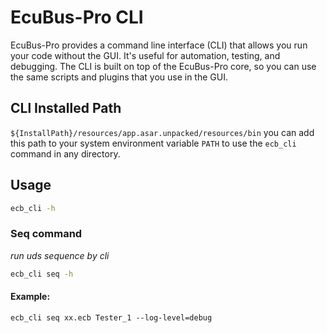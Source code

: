 # EcuBus-Pro CLI

EcuBus-Pro provides a command line interface (CLI) that allows you run your code without the GUI. It's useful for automation, testing, and debugging. The CLI is built on top of the EcuBus-Pro core, so you can use the same scripts and plugins that you use in the GUI.

## CLl Installed Path

`${InstallPath}/resources/app.asar.unpacked/resources/bin` you can add this path to your system environment variable `PATH` to use the `ecb_cli` command in any directory.

## Usage

```bash
ecb_cli -h 
```

### Seq command 
*run uds sequence by cli*

```bash
ecb_cli seq -h
```

#### Example:
```
ecb_cli seq xx.ecb Tester_1 --log-level=debug
```

